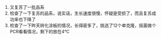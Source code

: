 1. 又复苏了一批品系
2. 检查了一下复苏的品系，说实话，生长速度很慢，怀疑是受损了，而且复苏成功率也下降了
3. 检查了一下昨天转化涂板的情况，长得密多了，挑选了12个单克隆，摇菌做个PCR看看情况，剩下的放在4℃
